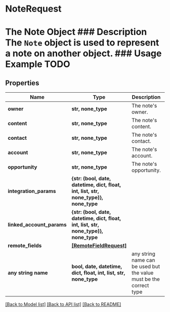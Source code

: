 # NoteRequest

# The Note Object ### Description The `Note` object is used to represent a note on another object. ### Usage Example TODO

## Properties
Name | Type | Description | Notes
------------ | ------------- | ------------- | -------------
**owner** | **str, none_type** | The note&#39;s owner. | [optional] 
**content** | **str, none_type** | The note&#39;s content. | [optional] 
**contact** | **str, none_type** | The note&#39;s contact. | [optional] 
**account** | **str, none_type** | The note&#39;s account. | [optional] 
**opportunity** | **str, none_type** | The note&#39;s opportunity. | [optional] 
**integration_params** | **{str: (bool, date, datetime, dict, float, int, list, str, none_type)}, none_type** |  | [optional] 
**linked_account_params** | **{str: (bool, date, datetime, dict, float, int, list, str, none_type)}, none_type** |  | [optional] 
**remote_fields** | [**[RemoteFieldRequest]**](RemoteFieldRequest.md) |  | [optional] 
**any string name** | **bool, date, datetime, dict, float, int, list, str, none_type** | any string name can be used but the value must be the correct type | [optional]

[[Back to Model list]](../README.md#documentation-for-models) [[Back to API list]](../README.md#documentation-for-api-endpoints) [[Back to README]](../README.md)


